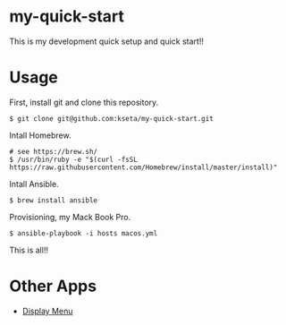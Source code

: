 # my-quick-start

This is my development quick setup and quick start!!

# Usage

First, install git and clone this repository.


```
$ git clone git@github.com:kseta/my-quick-start.git
```

Intall Homebrew.

```
# see https://brew.sh/
$ /usr/bin/ruby -e "$(curl -fsSL https://raw.githubusercontent.com/Homebrew/install/master/install)"
```

Intall Ansible.

```
$ brew install ansible
```

Provisioning, my Mack Book Pro.

```console
$ ansible-playbook -i hosts macos.yml
```

This is all!!

# Other Apps

- [Display Menu](https://itunes.apple.com/jp/app/display-menu/id549083868?mt=12)
